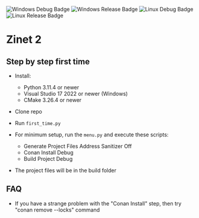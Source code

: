 ![Windows Debug Badge](https://github.com/Kaninchen221/Zinet2/actions/workflows/Windows_Debug.yml/badge.svg)
![Windows Release Badge](https://github.com/Kaninchen221/Zinet2/actions/workflows/Windows_Release.yml/badge.svg)
![Linux Debug Badge](https://github.com/Kaninchen221/Zinet2/actions/workflows/Ubuntu_Debug.yml/badge.svg)
![Linux Release Badge](https://github.com/Kaninchen221/Zinet2/actions/workflows/Ubuntu_Release.yml/badge.svg)

# Zinet 2

## Step by step first time

+ Install:
	- Python 3.11.4 or newer
	- Visual Studio 17 2022 or newer (Windows)
	- CMake 3.26.4 or newer
+ Clone repo
+ Run `first_time.py`
+ For minimum setup, run the `menu.py` and execute these scripts:
	- Generate Project Files Address Sanitizer Off
	- Conan Install Debug
	- Build Project Debug
	  
+ The project files will be in the build folder

## FAQ
  + If you have a strange problem with the "Conan Install" step, then try "conan remove --locks" command
    
